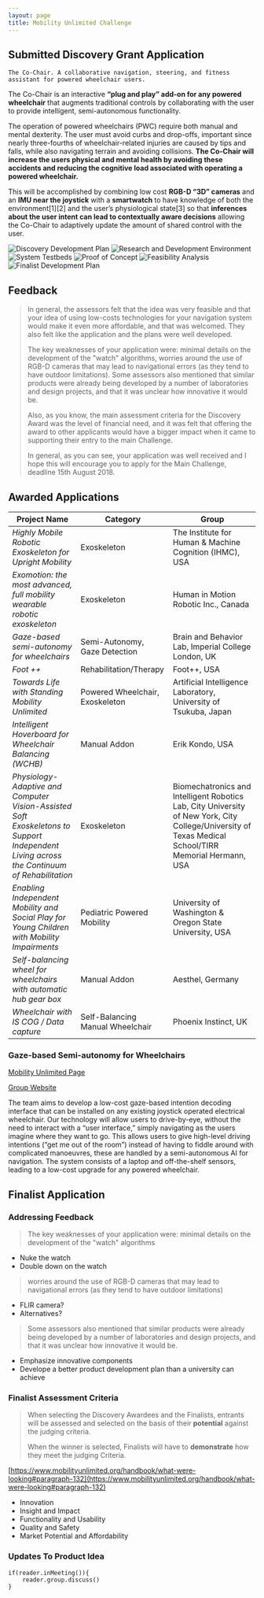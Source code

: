 ```yaml
---
layout: page
title: Mobility Unlimited Challenge
---
```


## Submitted Discovery Grant Application

`The Co-Chair. A collaborative navigation, steering, and fitness assistant for powered wheelchair users.`

The Co-Chair is an interactive **“plug and play” add-on for any powered wheelchair** that augments traditional controls by collaborating with the user to provide intelligent, semi-autonomous functionality.    

The operation of powered wheelchairs (PWC) require both manual and mental dexterity. The user must avoid curbs and drop-offs, important since nearly three-fourths of wheelchair-related injuries are caused by tips and falls, while also navigating terrain and avoiding collisions. **The Co-Chair will increase the users physical and mental health by avoiding these accidents and reducing the cognitive load associated with operating a powered wheelchair.** 

This will be accomplished by combining low cost **RGB-D “3D” cameras** and an **IMU near the joystick** with a **smartwatch** to have knowledge of both the environment[1][2] and the user’s physiological state[3] so that **inferences about the user intent can lead to contextually aware decisions** allowing the Co-Chair to adaptively update the amount of shared control with the user. 

![Discovery Development Plan](assets/muc/1-Discovery-Development-Plan.png)
![Research and  Development Environment](assets/muc/2-Research-and-Development-Environment.png)
![System Testbeds](assets/muc/3-System-Testbeds.png)
![Proof of Concept](assets/muc/4-Proof-Of-Concept.png)
![Feasibility Analysis](assets/muc/5-Feasibility-Analysis.png)
![Finalist Development Plan](assets/muc/6-Finalist-Development-Plan.png)

## Feedback

>In general, the assessors felt that the idea was very feasible and that your idea of using low-costs technologies for your navigation system would make it even more affordable, and that was welcomed. They also felt like the application and the plans were well developed.
>
>The key weaknesses of your application were: minimal details on the development of the "watch" algorithms, worries around the use of RGB-D cameras that may lead to navigational errors (as they tend to have outdoor limitations). Some assessors also mentioned that similar products were already being developed by a number of laboratories and design projects, and that it was unclear how innovative it would be.  
>
>Also, as you know, the main assessment criteria for the Discovery Award was the level of financial need, and it was felt that offering the award to other applicants would have a bigger impact when it came to supporting their entry to the main Challenge.
>
>In general, as you can see, your application was well received and I hope this will encourage you to apply for the Main Challenge, deadline 15th August 2018.

## Awarded Applications

Project Name | Category | Group
-------------|----------|------
*Highly Mobile Robotic Exoskeleton for Upright Mobility* | Exoskeleton | The Institute for Human & Machine Cognition (IHMC), USA
*Exomotion: the most advanced, full mobility wearable robotic exoskeleton* | Exoskeleton | Human in Motion Robotic Inc., Canada
*Gaze-based semi-autonomy for wheelchairs* | Semi-Autonomy, Gaze Detection | Brain and Behavior Lab, Imperial College London, UK
*Foot ++* | Rehabilitation/Therapy | Foot++, USA
*Towards Life with Standing Mobility Unlimited* | Powered Wheelchair, Exoskeleton | Artificial Intelligence Laboratory, University of Tsukuba, Japan
*Intelligent Hoverboard for Wheelchair Balancing (WCHB)* | Manual Addon | Erik Kondo, USA
*Physiology-Adaptive and Computer Vision-Assisted Soft Exoskeletons to Support Independent Living across the Continuum of Rehabilitation* | Exoskeleton | Biomechatronics and Intelligent Robotics Lab, City University of New York, City College/University of Texas Medical School/TIRR Memorial Hermann, USA
*Enabling Independent Mobility and Social Play for Young Children with Mobility Impairments* | Pediatric Powered Mobility | University of Washington & Oregon State University, USA
*Self-balancing wheel for wheelchairs with automatic hub gear box* | Manual Addon | Aesthel, Germany
*Wheelchair with IS COG / Data capture* | Self-Balancing Manual Wheelchair | Phoenix Instinct, UK

### Gaze-based Semi-autonomy for Wheelchairs

[Mobility Unlimited Page](https://mobilityunlimited.org/people/brain-and-behavior-lab)

[Group Website](http://wp.doc.ic.ac.uk/bbl/)

The team aims to develop a low-cost gaze-based intention decoding interface that can be installed on any existing joystick operated electrical wheelchair. Our technology will allow users to drive-by-eye, without the need to interact with a “user interface,” simply navigating as the users imagine where they want to go. This allows users to give high-level driving intentions (“get me out of the room”) instead of having to fiddle around with complicated manoeuvres, these are handled by a semi-autonomous AI for navigation. The system consists of a laptop and off-the-shelf sensors, leading to a low-cost upgrade for any powered wheelchair.

## Finalist Application 


### Addressing Feedback

>The key weaknesses of your application were: minimal details on the development of the "watch" algorithms

* Nuke the watch
* Double down on the watch



>worries around the use of RGB-D cameras that may lead to navigational errors (as they tend to have outdoor limitations)

* FLIR camera?
* Alternatives?

>Some assessors also mentioned that similar products were already being developed by a number of laboratories and design projects, and that it was unclear how innovative it would be.

* Emphasize innovative components 
* Develope a better product development plan than a university can achieve

### Finalist Assessment Criteria

> When selecting the Discovery Awardees and the Finalists, entrants will be assessed and selected on the basis of their **potential** against the judging criteria.
>
> When the winner is selected, Finalists will have to **demonstrate** how they meet the judging Criteria.

[https://www.mobilityunlimited.org/handbook/what-were-looking#paragraph-132](https://www.mobilityunlimited.org/handbook/what-were-looking#paragraph-132)


* Innovation
* Insight and Impact
* Functionality and Usability
* Quality and Safety
* Market Potential and Affordability


### Updates To Product Idea

```
if(reader.inMeeting()){
    reader.group.discuss()
}
```

